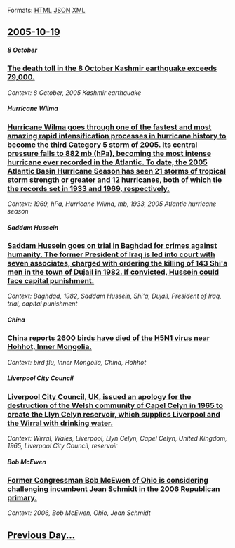 
Formats: [HTML](2005/10/19/index.html)  [JSON](2005/10/19/index.json)  [XML](2005/10/19/index.xml)  

## [2005-10-19](/news/2005/10/19/index.md)

##### 8 October
### [ The death toll in the 8 October Kashmir earthquake exceeds 79,000. ](/news/2005/10/19/the-death-toll-in-the-8-october-kashmir-earthquake-exceeds-79-000.md)
_Context: 8 October, 2005 Kashmir earthquake_

##### Hurricane Wilma
### [ Hurricane Wilma goes through one of the fastest and most amazing rapid intensification processes in hurricane history to become the third Category 5 storm of 2005. Its central pressure falls to 882 mb (hPa), becoming the most intense hurricane ever recorded in the Atlantic. To date, the 2005 Atlantic Basin Hurricane Season has seen 21 storms of tropical storm strength or greater and 12 hurricanes, both of which tie the records set in 1933 and 1969, respectively. ](/news/2005/10/19/hurricane-wilma-goes-through-one-of-the-fastest-and-most-amazing-rapid-intensification-processes-in-hurricane-history-to-become-the-third-c.md)
_Context: 1969, hPa, Hurricane Wilma, mb, 1933, 2005 Atlantic hurricane season_

##### Saddam Hussein
### [ Saddam Hussein goes on trial in Baghdad for crimes against humanity. The former President of Iraq is led into court with seven associates, charged with ordering the killing of 143 Shi'a men in the town of Dujail in 1982. If convicted, Hussein could face capital punishment. ](/news/2005/10/19/saddam-hussein-goes-on-trial-in-baghdad-for-crimes-against-humanity-the-former-president-of-iraq-is-led-into-court-with-seven-associates.md)
_Context: Baghdad, 1982, Saddam Hussein, Shi'a, Dujail, President of Iraq, trial, capital punishment_

##### China
### [ China reports 2600 birds have died of the H5N1 virus near Hohhot, Inner Mongolia. ](/news/2005/10/19/china-reports-2600-birds-have-died-of-the-h5n1-virus-near-hohhot-inner-mongolia.md)
_Context: bird flu, Inner Mongolia, China, Hohhot_

##### Liverpool City Council
### [ Liverpool City Council, UK, issued an apology for the destruction of the Welsh community of Capel Celyn in 1965 to create the Llyn Celyn reservoir, which supplies Liverpool and the Wirral with drinking water. ](/news/2005/10/19/liverpool-city-council-uk-issued-an-apology-for-the-destruction-of-the-welsh-community-of-capel-celyn-in-1965-to-create-the-llyn-celyn-re.md)
_Context: Wirral, Wales, Liverpool, Llyn Celyn, Capel Celyn, United Kingdom, 1965, Liverpool City Council, reservoir_

##### Bob McEwen
### [ Former Congressman Bob McEwen of Ohio is considering challenging incumbent Jean Schmidt in the 2006 Republican primary. ](/news/2005/10/19/former-congressman-bob-mcewen-of-ohio-is-considering-challenging-incumbent-jean-schmidt-in-the-2006-republican-primary.md)
_Context: 2006, Bob McEwen, Ohio, Jean Schmidt_

## [Previous Day...](/news/2005/10/18/index.md)

